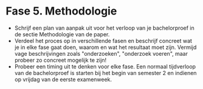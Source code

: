# Fase 5. Methodologie

- Schrijf een plan van aanpak uit voor het verloop van je bachelorproef in de sectie Methodologie van de paper.
- Verdeel het proces op in verschillende fasen en beschrijf concreet wat je in elke fase gaat doen, waarom en wat het resultaat moet zijn. Vermijd vage beschrijvingen zoals "onderzoeken", "onderzoek voeren", maar probeer zo concreet mogelijk te zijn!
- Probeer een timing uit te denken voor elke fase. Een normaal tijdverloop van de bachelorproef is starten bij het begin van semester 2 en indienen op vrijdag van de eerste examenweek.
